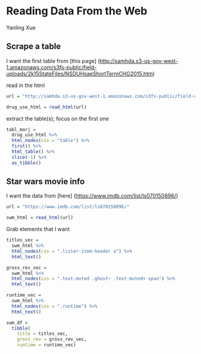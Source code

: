 Reading Data From the Web
================
Yanling Xue

## Scrape a table

I want the first table from \[this page\]
(<http://samhda.s3-us-gov-west-1.amazonaws.com/s3fs-public/field-uploads/2k15StateFiles/NSDUHsaeShortTermCHG2015.htm>)

read in the html

``` r
url = "http://samhda.s3-us-gov-west-1.amazonaws.com/s3fs-public/field-uploads/2k15StateFiles/NSDUHsaeShortTermCHG2015.htm"

drug_use_html = read_html(url)
```

extract the table(s); focus on the first one

``` r
tabl_marj =  
  drug_use_html %>%
  html_nodes(css = "table") %>%
  first() %>%
  html_table() %>% 
  slice(-1) %>%
  as_tibble()
```

## Star wars movie info

I want the data from \[here\] (<https://www.imdb.com/list/ls070150896/>)

``` r
url = "https://www.imdb.com/list/ls070150896/"

swm_html = read_html(url)
```

Grab elements that I want

``` r
titles_vec = 
  swm_html %>%
  html_nodes(css = ".lister-item-header a") %>%
  html_text()

gross_rev_vec = 
  swm_html %>%
  html_nodes(css = ".text-muted .ghost~ .text-muted+ span") %>%
  html_text()

runtime_vec = 
  swm_html %>%
  html_nodes(css = ".runtime") %>%
  html_text()

swm_df = 
  tibble(
    title = titles_vec,
    gross_rev = gross_rev_vec,
    runtime = runtime_vec)
```
